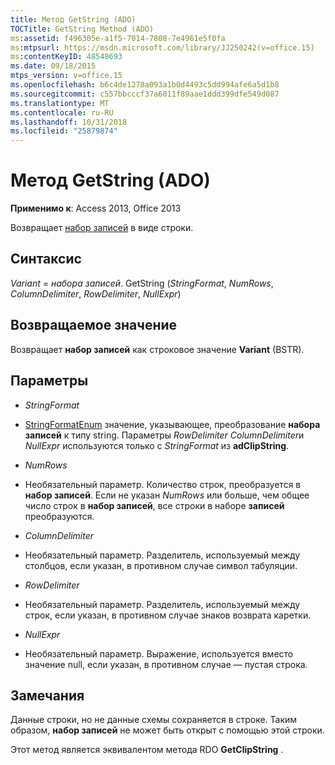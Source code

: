 ```yaml
---
title: Метод GetString (ADO)
TOCTitle: GetString Method (ADO)
ms:assetid: f496305e-a1f5-7014-7808-7e4961e5f0fa
ms:mtpsurl: https://msdn.microsoft.com/library/JJ250242(v=office.15)
ms:contentKeyID: 48548693
ms.date: 09/18/2015
mtps_version: v=office.15
ms.openlocfilehash: b6c4de1278a093a1b0d4493c5dd994afe6a5d1b8
ms.sourcegitcommit: c557bbcccf37a6011f89aae1ddd399dfe549d087
ms.translationtype: MT
ms.contentlocale: ru-RU
ms.lasthandoff: 10/31/2018
ms.locfileid: "25879874"
---
```

# <a name="getstring-method-ado"></a>Метод GetString (ADO)


**Применимо к**: Access 2013, Office 2013


Возвращает [набор записей](recordset-object-ado.md) в виде строки.

## <a name="syntax"></a>Синтаксис

*Variant* = *набора записей*. GetString (*StringFormat*, *NumRows*, *ColumnDelimiter*, *RowDelimiter*, *NullExpr*)

## <a name="return-value"></a>Возвращаемое значение

Возвращает **набор записей** как строковое значение **Variant** (BSTR).

## <a name="parameters"></a>Параметры

  - *StringFormat*

  - [StringFormatEnum](stringformatenum.md) значение, указывающее, преобразование **набора записей** к типу string. Параметры *RowDelimiter* *ColumnDelimiter*и *NullExpr* используются только с *StringFormat* из **adClipString**.

  - *NumRows*

  - Необязательный параметр. Количество строк, преобразуется в **набор записей**. Если не указан *NumRows* или больше, чем общее число строк в **набор записей**, все строки в наборе **записей** преобразуются.

  - *ColumnDelimiter*

  - Необязательный параметр. Разделитель, используемый между столбцов, если указан, в противном случае символ табуляции.

  - *RowDelimiter*

  - Необязательный параметр. Разделитель, используемый между строк, если указан, в противном случае знаков возврата каретки.

  - *NullExpr*

  - Необязательный параметр. Выражение, используется вместо значение null, если указан, в противном случае — пустая строка.

## <a name="remarks"></a>Замечания

Данные строки, но не данные схемы сохраняется в строке. Таким образом, **набор записей** не может быть открыт с помощью этой строки.

Этот метод является эквивалентом метода RDO **GetClipString** .

